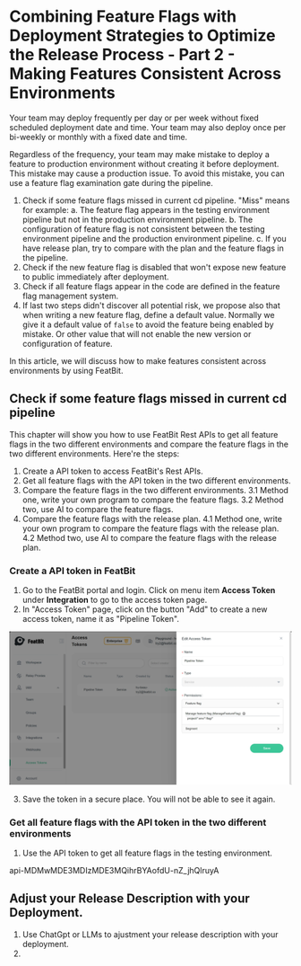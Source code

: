 # Combining Feature Flags with Deployment Strategies to Optimize the Release Process - Part 2 - Making Features Consistent Across Environments

Your team may deploy frequently per day or per week without fixed scheduled deployment date and time. Your team may also deploy once per bi-weekly or monthly with a fixed date and time. 

Regardless of the frequency, your team may make mistake to deploy a feature to production environment without creating it before deployment. This mistake may cause a production issue. To avoid this mistake, you can use a feature flag examination gate during the pipeline.

1. Check if some feature flags missed in current cd pipeline. "Miss" means for example:
   a. The feature flag appears in the testing environment pipeline but not in the production environment pipeline.
   b. The configuration of feature flag is not consistent between the testing environment pipeline and the production environment pipeline.
   c. If you have release plan, try to compare with the plan and the feature flags in the pipeline.
2. Check if the new feature flag is disabled that won't expose new feature to public immediately after deployment. 
3. Check if all feature flags appear in the code are defined in the feature flag management system.
4. If last two steps didn't discover all potential risk, we propose also that when writing a new feature flag, define a default value. Normally we give it a default value of `false` to avoid the feature being enabled by mistake. Or other value that will not enable the new version or configuration of feature. 

In this article, we will discuss how to make features consistent across environments by using FeatBit.

## Check if some feature flags missed in current cd pipeline

This chapter will show you how to use FeatBit Rest APIs to get all feature flags in the two different environments and compare the feature flags in the two different environments. Here're the steps:

1. Create a API token to access FeatBit's Rest APIs.
2. Get all feature flags with the API token in the two different environments.
3. Compare the feature flags in the two different environments. 
   3.1 Method one, write your own program to compare the feature flags.
   3.2 Method two, use AI to compare the feature flags.
4. Compare the feature flags with the release plan.
   4.1 Method one, write your own program to compare the feature flags with the release plan.
   4.2 Method two, use AI to compare the feature flags with the release plan.

### Create a API token in FeatBit

1. Go to the FeatBit portal and login. Click on menu item **Access Token** under **Integration** to go to the access token page.
2. In "Access Token" page, click on the button "Add" to create a new access token, name it as "Pipeline Token".

![](../continuous-delivery-practice/assets/optimize-release-process/environment-consistency/create-access-token.png)

3. Save the token in a secure place. You will not be able to see it again.

### Get all feature flags with the API token in the two different environments

1. Use the API token to get all feature flags in the testing environment.


api-MDMwMDE3MDIzMDE3MQihrBYAofdU-nZ_jhQlruyA




## Adjust your Release Description with your Deployment.

1. Use ChatGpt or LLMs to ajustment your release description with your deployment.
2.




